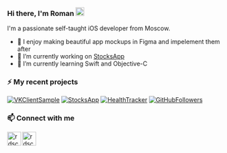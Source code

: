### Hi there, I'm Roman <img src="https://media.giphy.com/media/hvRJCLFzcasrR4ia7z/giphy.gif" width="20px">

I'm a passionate self-taught iOS developer from Moscow. 

- 👀 I enjoy making beautiful app mockups in Figma and impelement them after
- 🔭 I’m currently working on [StocksApp](https://github.com/rdscoo1/StocksApp)
- 🌱 I’m currently learning Swift and Objective-C


### ⚡ My recent projects

[![VKClientSample](https://github-readme-stats.vercel.app/api/pin/?username=rdscoo1&repo=VKClientSample&show_icons=true&bg_color=00000000&text_color=3498db)](https://github.com/rdscoo1/VKClientSample)
[![StocksApp](https://github-readme-stats.vercel.app/api/pin/?username=rdscoo1&repo=StocksApp&show_icons=true&bg_color=00000000&text_color=3498db)](https://github.com/rdscoo1/StocksApp)
[![HealthTracker](https://github-readme-stats.vercel.app/api/pin/?username=rdscoo1&repo=HealthTracker&show_icons=true&bg_color=00000000&text_color=3498db)](https://github.com/rdscoo1/HealthTracker)
[![GitHubFollowers](https://github-readme-stats.vercel.app/api/pin/?username=rdscoo1&repo=GitHubFollowers&show_icons=true&bg_color=00000000&text_color=B0B3B8)](https://github.com/rdscoo1/GitHubFollowers)

### 📫 Connect with me 

[<img align="left" alt="rdscoo1 | Telegram" width="32px" src="https://img.icons8.com/color/100/000000/telegram-app--v1.png" />][telegram]
[<img align="left" alt="rdscoo1 | Email" width="32px" src="https://img.icons8.com/fluent/50/000000/email.png" />](mailto:romakhodukin@gmail.com)

[telegram]: https://t.me/rdscoo1
